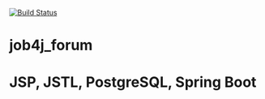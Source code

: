 [![Build Status](https://travis-ci.com/ViyChel/job4j_forum.svg?branch=master)](https://travis-ci.com/ViyChel/job4j_forum)

# job4j_forum
# JSP, JSTL, PostgreSQL, Spring Boot